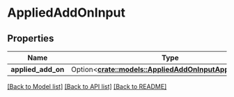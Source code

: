 # AppliedAddOnInput

## Properties

Name | Type | Description | Notes
------------ | ------------- | ------------- | -------------
**applied_add_on** | Option<[**crate::models::AppliedAddOnInputAppliedAddOn**](AppliedAddOnInput_applied_add_on.md)> |  | [optional]

[[Back to Model list]](../README.md#documentation-for-models) [[Back to API list]](../README.md#documentation-for-api-endpoints) [[Back to README]](../README.md)


